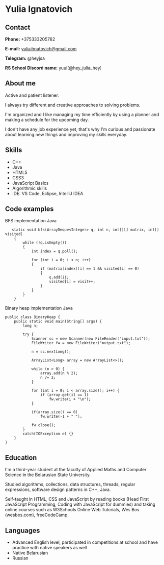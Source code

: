 # Yulia Ignatovich

## Contact
**Phone:** +375333205782

**E-mail:** yuliaihnatovich@gmail.com

**Telegram:** @heyjsa

**RS School Discord name:** yuui(@hey_julia_hey)

## About me
Active and patient listener. 

I always try different and creative approaches to solving problems. 

I'm organized and I like managing my time efficiently by using a planner and making a schedule for the upcoming day.

I don't have any job experience yet, that's why I'm curious and passionate about learning new things and improving my skills everyday.

## Skills
- C++
- Java
- HTML5
- CSS3
- JavaScript Basics
- Algorithmic skills
- IDE: VS Code, Eclipse, IntelliJ IDEA

## Code examples

BFS implementation Java

```
   static void bfs(ArrayDeque<Integer> q, int n, int[][] matrix, int[] visited)
    {
        while (!q.isEmpty())
        {
            int index = q.poll();

            for (int i = 0; i < n; i++)
            {
                if (matrix[index][i] == 1 && visited[i] == 0)
                {
                    q.add(i);
                    visited[i] = visit++;
                }
            }
        }
    }
```
Binary heap implementation Java
```
public class BinaryHeap {
    public static void main(String[] args) {
        long n;

        try {
            Scanner sc = new Scanner(new FileReader("input.txt"));
            FileWriter fw = new FileWriter("output.txt");

            n = sc.nextLong();

            ArrayList<Long> array = new ArrayList<>();

            while (n > 0) {
                array.add(n % 2);
                n /= 2;
            }

            for (int i = 0; i < array.size(); i++) {
                if (array.get(i) == 1)
                    fw.write(i + "\n");
            }

            if(array.size() == 0)
                fw.write(-1 + " ");

            fw.close();
        }
        catch(IOException e) {}
    }
}
```

## Education
I'm a third-year student at the faculty of Applied Maths and Computer Science in the Belarusian State University.

Studied algorithms, collections, data structures, threads, regular expressions, software design patterns in C++, Java.

Self-taught in HTML, CSS and JavaScript by reading books (Head First JavaScript Programming, Coding with JavaScript for dummies) and taking online courses such as
W3Schools Online Web Tutorials, Wes Bos (wesbos.com), freeCodeCamp.

## Languages
- Advanced English level, participated in competitions at school and have practice with native speakers as well
- Native Belarusian
- Russian
